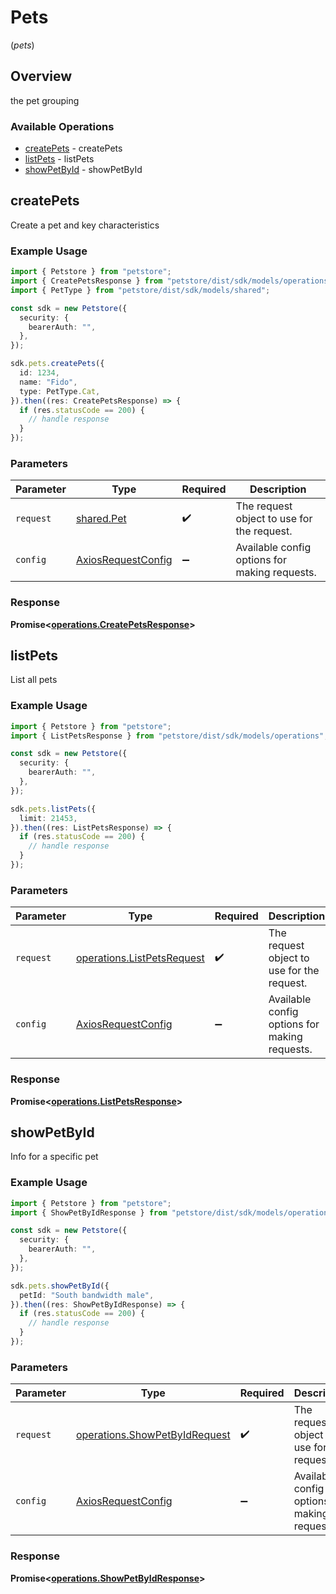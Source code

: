 # Pets
(*pets*)

## Overview

the pet grouping

### Available Operations

* [createPets](#createpets) - createPets
* [listPets](#listpets) - listPets
* [showPetById](#showpetbyid) - showPetById

## createPets

Create a pet and key characteristics

### Example Usage

```typescript
import { Petstore } from "petstore";
import { CreatePetsResponse } from "petstore/dist/sdk/models/operations";
import { PetType } from "petstore/dist/sdk/models/shared";

const sdk = new Petstore({
  security: {
    bearerAuth: "",
  },
});

sdk.pets.createPets({
  id: 1234,
  name: "Fido",
  type: PetType.Cat,
}).then((res: CreatePetsResponse) => {
  if (res.statusCode == 200) {
    // handle response
  }
});
```

### Parameters

| Parameter                                                    | Type                                                         | Required                                                     | Description                                                  |
| ------------------------------------------------------------ | ------------------------------------------------------------ | ------------------------------------------------------------ | ------------------------------------------------------------ |
| `request`                                                    | [shared.Pet](../../models/shared/pet.md)                     | :heavy_check_mark:                                           | The request object to use for the request.                   |
| `config`                                                     | [AxiosRequestConfig](https://axios-http.com/docs/req_config) | :heavy_minus_sign:                                           | Available config options for making requests.                |


### Response

**Promise<[operations.CreatePetsResponse](../../models/operations/createpetsresponse.md)>**


## listPets

List all pets

### Example Usage

```typescript
import { Petstore } from "petstore";
import { ListPetsResponse } from "petstore/dist/sdk/models/operations";

const sdk = new Petstore({
  security: {
    bearerAuth: "",
  },
});

sdk.pets.listPets({
  limit: 21453,
}).then((res: ListPetsResponse) => {
  if (res.statusCode == 200) {
    // handle response
  }
});
```

### Parameters

| Parameter                                                                | Type                                                                     | Required                                                                 | Description                                                              |
| ------------------------------------------------------------------------ | ------------------------------------------------------------------------ | ------------------------------------------------------------------------ | ------------------------------------------------------------------------ |
| `request`                                                                | [operations.ListPetsRequest](../../models/operations/listpetsrequest.md) | :heavy_check_mark:                                                       | The request object to use for the request.                               |
| `config`                                                                 | [AxiosRequestConfig](https://axios-http.com/docs/req_config)             | :heavy_minus_sign:                                                       | Available config options for making requests.                            |


### Response

**Promise<[operations.ListPetsResponse](../../models/operations/listpetsresponse.md)>**


## showPetById

Info for a specific pet

### Example Usage

```typescript
import { Petstore } from "petstore";
import { ShowPetByIdResponse } from "petstore/dist/sdk/models/operations";

const sdk = new Petstore({
  security: {
    bearerAuth: "",
  },
});

sdk.pets.showPetById({
  petId: "South bandwidth male",
}).then((res: ShowPetByIdResponse) => {
  if (res.statusCode == 200) {
    // handle response
  }
});
```

### Parameters

| Parameter                                                                      | Type                                                                           | Required                                                                       | Description                                                                    |
| ------------------------------------------------------------------------------ | ------------------------------------------------------------------------------ | ------------------------------------------------------------------------------ | ------------------------------------------------------------------------------ |
| `request`                                                                      | [operations.ShowPetByIdRequest](../../models/operations/showpetbyidrequest.md) | :heavy_check_mark:                                                             | The request object to use for the request.                                     |
| `config`                                                                       | [AxiosRequestConfig](https://axios-http.com/docs/req_config)                   | :heavy_minus_sign:                                                             | Available config options for making requests.                                  |


### Response

**Promise<[operations.ShowPetByIdResponse](../../models/operations/showpetbyidresponse.md)>**

